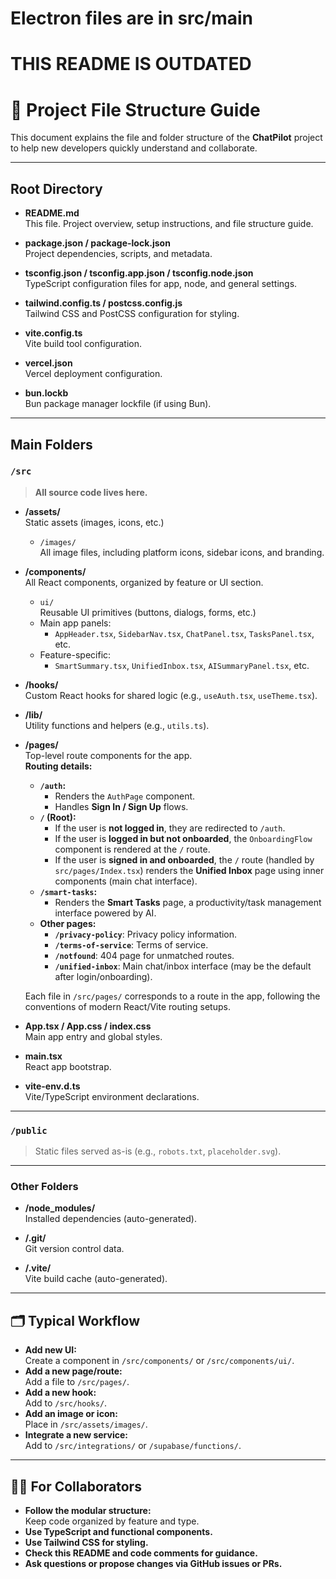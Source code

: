 # Electron files are in src/main
# THIS README IS OUTDATED
# 📁 Project File Structure Guide

This document explains the file and folder structure of the **ChatPilot** project to help new developers quickly understand and collaborate.

---

## Root Directory

- **README.md**  
  This file. Project overview, setup instructions, and file structure guide.

- **package.json / package-lock.json**  
  Project dependencies, scripts, and metadata.

- **tsconfig.json / tsconfig.app.json / tsconfig.node.json**  
  TypeScript configuration files for app, node, and general settings.

- **tailwind.config.ts / postcss.config.js**  
  Tailwind CSS and PostCSS configuration for styling.

- **vite.config.ts**  
  Vite build tool configuration.

- **vercel.json**  
  Vercel deployment configuration.

- **bun.lockb**  
  Bun package manager lockfile (if using Bun).

---

## Main Folders

### `/src`

> **All source code lives here.**

- **/assets/**  
  Static assets (images, icons, etc.)
  - `/images/`  
    All image files, including platform icons, sidebar icons, and branding.

- **/components/**  
  All React components, organized by feature or UI section.
  - `ui/`  
    Reusable UI primitives (buttons, dialogs, forms, etc.)
  - Main app panels:  
    - `AppHeader.tsx`, `SidebarNav.tsx`, `ChatPanel.tsx`, `TasksPanel.tsx`, etc.
  - Feature-specific:  
    - `SmartSummary.tsx`, `UnifiedInbox.tsx`, `AISummaryPanel.tsx`, etc.

- **/hooks/**  
  Custom React hooks for shared logic (e.g., `useAuth.tsx`, `useTheme.tsx`).

- **/lib/**  
  Utility functions and helpers (e.g., `utils.ts`).

- **/pages/**  
  Top-level route components for the app.  
  **Routing details:**
  - **`/auth`:**  
    - Renders the `AuthPage` component.
    - Handles **Sign In / Sign Up** flows.
  - **`/` (Root):**  
    - If the user is **not logged in**, they are redirected to `/auth`.
    - If the user is **logged in but not onboarded**, the `OnboardingFlow` component is rendered at the `/` route.
    - If the user is **signed in and onboarded**, the `/` route (handled by `src/pages/Index.tsx`) renders the **Unified Inbox** page using inner components (main chat interface).
  - **`/smart-tasks`:**  
    - Renders the **Smart Tasks** page, a productivity/task management interface powered by AI.
  - **Other pages:**  
    - **`/privacy-policy`**: Privacy policy information.
    - **`/terms-of-service`**: Terms of service.
    - **`/notfound`**: 404 page for unmatched routes.
    - **`/unified-inbox`**: Main chat/inbox interface (may be the default after login/onboarding).

  Each file in `/src/pages/` corresponds to a route in the app, following the conventions of modern React/Vite routing setups.

- **App.tsx / App.css / index.css**  
  Main app entry and global styles.

- **main.tsx**  
  React app bootstrap.

- **vite-env.d.ts**  
  Vite/TypeScript environment declarations.

---

### `/public`

> Static files served as-is (e.g., `robots.txt`, `placeholder.svg`).

---

### Other Folders

- **/node_modules/**  
  Installed dependencies (auto-generated).

- **/.git/**  
  Git version control data.

- **/.vite/**  
  Vite build cache (auto-generated).

---

## 🗂️ Typical Workflow

- **Add new UI:**  
  Create a component in `/src/components/` or `/src/components/ui/`.
- **Add a new page/route:**  
  Add a file to `/src/pages/`.
- **Add a new hook:**  
  Add to `/src/hooks/`.
- **Add an image or icon:**  
  Place in `/src/assets/images/`.
- **Integrate a new service:**  
  Add to `/src/integrations/` or `/supabase/functions/`.

---

## 🧑‍💻 For Collaborators

- **Follow the modular structure:**  
  Keep code organized by feature and type.
- **Use TypeScript and functional components.**
- **Use Tailwind CSS for styling.**
- **Check this README and code comments for guidance.**
- **Ask questions or propose changes via GitHub issues or PRs.**
